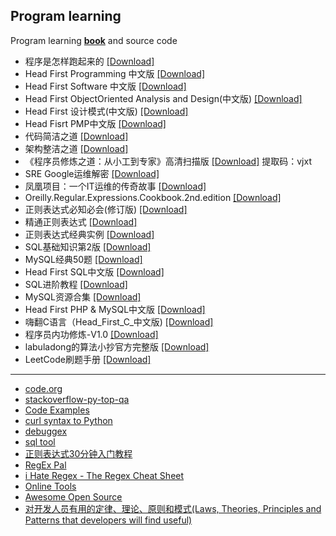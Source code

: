 ## Program learning
Program learning [**book**](/program/book) and source code
- 程序是怎样跑起来的 [[Download]](/program/book/程序是怎样跑起来的_矢泽久雄.pdf)
- Head First Programming 中文版 [[Download]](/program/book/Head%20First%20Programming%20中文版.pdf)
- Head First Software 中文版 [[Download]](/program/book/Head%20First%20Software中文版.pdf)
- Head First ObjectOriented Analysis and Design(中文版) [[Download]](https://drive.google.com/file/d/1oM6dxlMu4oTb-SQfHMXrO5JlAqao_19i/view?usp=sharing)
- Head First 设计模式(中文版) [[Download]](/program/book/Head%20First%20设计模式(中文版).pdf)
- Head Fisrt PMP中文版 [[Download]](/program/book/Head%20Fisrt%20PMP中文版.pdf)
- 代码简洁之道 [[Download]](/program/book/clean%20code-代码整洁之道_中文完整版-带书签.pdf)
- 架构整洁之道 [[Download]](https://drive.google.com/file/d/1uKLy8MdlLzC073OfH4zfF-bRwXQw04w-/view?usp=sharing)
- 《程序员修炼之道：从小工到专家》高清扫描版 [[Download]](https://pan.baidu.com/s/1rqECrAtQdBg3d_oQ7zYPGA) 提取码：vjxt
- SRE Google运维解密 [[Download]](/program/book/SRE%20Google运维解密.pdf)
- 凤凰项目：一个IT运维的传奇故事 [[Download]](/program/book/凤凰项目：一个IT运维的传奇故事.pdf)
- Oreilly.Regular.Expressions.Cookbook.2nd.edition [[Download]](/program/book/Oreilly.Regular.Expressions.Cookbook.2nd.edition.pdf)
- 正则表达式必知必会(修订版) [[Download]](/program/book/正则表达式必知必会(修订版).pdf)
- 精通正则表达式 [[Download]](/program/book/精通正则表达式.pdf)
- 正则表达式经典实例 [[Download]](/program/book/正则表达式经典实例.pdf)
- SQL基础知识第2版 [[Download]](/program/book/SQL基础知识第2版.zip)
- MySQL经典50题 [[Download]](/program/book/MySQL经典50题.pdf)
- Head First SQL中文版 [[Download]](/program/book/Head%20First%20SQL中文版.pdf)
- SQL进阶教程 [[Download]](/program/book/SQL进阶教程.pdf)
- MySQL资源合集 [[Download]](https://chegva.com/4181.html)
- Head First PHP & MySQL中文版 [[Download]](/program/book/Head%20First%20PHP%20&%20MySQL.pdf)
- 嗨翻C语言（Head_First_C_中文版) [[Download]](https://drive.google.com/file/d/18rcDg9sFCm2HB4ylWVJaW-f8qTLMaywf)
- 程序员内功修炼-V1.0 [[Download]](https://drive.google.com/file/d/1BWErWP1MBA-wEV_NT5VC0uKE-OjdAUdq/view?usp=sharing)
- labuladong的算法小抄官方完整版 [[Download]](https://drive.google.com/file/d/17EJRjk5apM955tCpQyOcnh5i44PnSAvs/view?usp=sharing)
- LeetCode刷题手册 [[Download]](/program/book/LeetCode刷题手册.pdf)
---
- [code.org](https://code.org/)
- [stackoverflow-py-top-qa](https://github.com/wklken/stackoverflow-py-top-qa)
- [Code Examples](https://www.programcreek.com/)
- [curl syntax to Python](https://curl.trillworks.com/)
- [debuggex](https://www.debuggex.com/)
- [sql tool](https://tool.lu/sql/)
- [正则表达式30分钟入门教程](https://deerchao.cn/tutorials/regex/regex.htm#mission)
- [RegEx Pal](https://www.regexpal.com/)
- [i Hate Regex - The Regex Cheat Sheet](https://ihateregex.io/)
- [Online Tools](http://emn178.github.io/online-tools/index.html)
- [Awesome Open Source](https://awesomeopensource.com)
- [对开发人员有用的定律、理论、原则和模式(Laws, Theories, Principles and Patterns that developers will find useful)](https://github.com/nusr/hacker-laws-zh)
